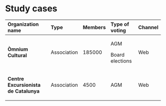 # Study cases

<table>
  <thead>
    <tr>
      <th style="text-align:left"><b>Organization name</b>
      </th>
      <th style="text-align:left">Type</th>
      <th style="text-align:left">Members</th>
      <th style="text-align:left">Type of voting</th>
      <th style="text-align:left">Channel</th>
    </tr>
  </thead>
  <tbody>
    <tr>
      <td style="text-align:left"><b>&#xD2;mnium Cultural</b>
      </td>
      <td style="text-align:left">Association</td>
      <td style="text-align:left">185000</td>
      <td style="text-align:left">
        <p>AGM</p>
        <p>Board elections</p>
      </td>
      <td style="text-align:left">Web</td>
    </tr>
    <tr>
      <td style="text-align:left">
        <p></p>
        <p><b>Centre Excursionista de Catalunya</b>
        </p>
      </td>
      <td style="text-align:left">Association</td>
      <td style="text-align:left">4500</td>
      <td style="text-align:left">AGM</td>
      <td style="text-align:left">Web</td>
    </tr>
  </tbody>
</table>







